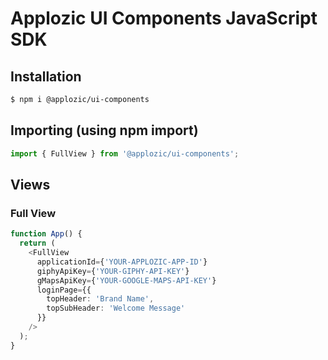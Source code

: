 # Applozic UI Components JavaScript SDK

## Installation

```bash
$ npm i @applozic/ui-components
```

## Importing (using npm import)

```TypeScript
import { FullView } from '@applozic/ui-components';
```

## Views

### Full View

```TypeScript
function App() {
  return (
    <FullView
      applicationId={'YOUR-APPLOZIC-APP-ID'}
      giphyApiKey={'YOUR-GIPHY-API-KEY'}
      gMapsApiKey={'YOUR-GOOGLE-MAPS-API-KEY'}
      loginPage={{
        topHeader: 'Brand Name',
        topSubHeader: 'Welcome Message'
      }}
    />
  );
}
```